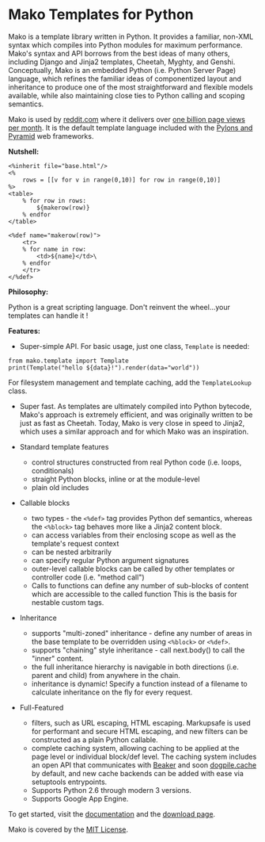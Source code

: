 # Mako Templates for Python

Mako is a template library written in Python. It provides a familiar, non-XML syntax which compiles into Python modules for maximum performance. Mako's syntax and API borrows from the best ideas of many others, including Django and Jinja2 templates, Cheetah, Myghty, and Genshi. Conceptually, Mako is an embedded Python (i.e. Python Server Page) language, which refines the familiar ideas of componentized layout and inheritance to produce one of the most straightforward and flexible models available, while also maintaining close ties to Python calling and scoping semantics.

Mako is used by [reddit.com](https://www.reddit.com/) where it delivers over [one billion page views per month](http://mashable.com/2011/02/02/reddit-surpasses-1-billion-monthly-pageviews/#E1OPKBTwR5qP). It is the default template language included with the [Pylons and Pyramid](https://www.pylonsproject.org/) web frameworks.

**Nutshell:**

```
<%inherit file="base.html"/>
<%
    rows = [[v for v in range(0,10)] for row in range(0,10)]
%>
<table>
    % for row in rows:
        ${makerow(row)}
    % endfor
</table>

<%def name="makerow(row)">
    <tr>
    % for name in row:
        <td>${name}</td>\
    % endfor
    </tr>
</%def>
``` 

**Philosophy:**

Python is a great scripting language. Don't reinvent the wheel...your templates can handle it !

**Features:**

- Super-simple API. For basic usage, just one class, `Template` is needed: 

```
from mako.template import Template
print(Template("hello ${data}!").render(data="world"))
```

For filesystem management and template caching, add the `TemplateLookup` class. 

- Super fast. As templates are ultimately compiled into Python bytecode, Mako's approach is extremely efficient, and was originally written to be just as fast as Cheetah. Today, Mako is very close in speed to Jinja2, which uses a similar approach and for which Mako was an inspiration. 

- Standard template features 
  - control structures constructed from real Python code (i.e. loops, conditionals)
  - straight Python blocks, inline or at the module-level
  - plain old includes

- Callable blocks 
  - two types - the `<%def>` tag provides Python def semantics, whereas the `<%block>` tag behaves more like a Jinja2 content block.
  - can access variables from their enclosing scope as well as the template's request context
  - can be nested arbitrarily
  - can specify regular Python argument signatures
  - outer-level callable blocks can be called by other templates or controller code (i.e. "method call")
  - Calls to functions can define any number of sub-blocks of content which are accessible to the called function This is the basis for nestable custom tags.

- Inheritance
  - supports "multi-zoned" inheritance - define any number of areas in the base template to be overridden using `<%block>` or `<%def>`.
  - supports "chaining" style inheritance - call next.body() to call the "inner" content.
  - the full inheritance hierarchy is navigable in both directions (i.e. parent and child) from anywhere in the chain.
  - inheritance is dynamic! Specify a function instead of a filename to calculate inheritance on the fly for every request.

- Full-Featured
  - filters, such as URL escaping, HTML escaping. Markupsafe is used for performant and secure HTML escaping, and new filters can be constructed as a plain Python callable.
  - complete caching system, allowing caching to be applied at the page level or individual block/def level. The caching system includes an open API that communicates with [Beaker](http://beaker.groovie.org/) and soon [dogpile.cache](https://bitbucket.org/zzzeek/dogpile.cache/) by default, and new cache backends can be added with ease via setuptools entrypoints.
  - Supports Python 2.6 through modern 3 versions.
  - Supports Google App Engine.


To get started, visit the [documentation](http://www.makotemplates.org/docs/) and the [download page](http://www.makotemplates.org/download.html).

Mako is covered by the [MIT License](http://www.opensource.org/licenses/mit-license.php).
